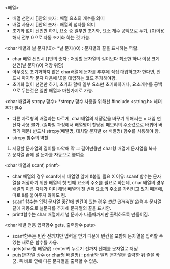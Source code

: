 <배열>
- 배열 선언시 []안의 숫자 : 배열 요소의 개수를 의미
- 배열 사용시 []안의 숫자 : 배열의 첨자를 의미
- 초기화 없이 선언만 하기, 요소 중 일부만 초기화, 요소 개수 공백으로 두기, {0}이용해서 전부 0으로 자동 초기화 하는 것 가능.


<char 배열과 널 문자(\0)>  *널 문자(\0) : 문자열의 끝을 표시하는 역할.
- char 배열 선언시 []안의 숫자 : 저장할 문자열의 길이보다 최소한 하나 이상 크게 선언(널 문자(\0) 저장 위함)
- 아무것도 초기화하지 않은 char배열에 문자를 추후에 직접 대입하고자 한다면, 반드시 마지막 문자 다음에 \0을 대입하는 코드 추가해야함.
- 초기화 없이 선언만 하기, 초기화 할때 일부 요소만 초기화하거나, 요소개수를 공백으로 두는것은 일반 배열과 마찬가지로 가능. 


<char 배열과 strcpy 함수>  *strcpy 함수 사용을 위해선 #include <string.h> 헤더 추가 필수
- 다른 자료형의 배열과는 다르게, char배열의 저장값을 바꾸기 위해서는 = 대입 연산자 사용 불가. 
  (컴파일 과정에서 배열명이 할당된 메모리의 주소값으로 바뀌어 버리기 때문)
  반드시 strcpy(배열명, 대치할 문자열 or 배열명) 함수를 사용해야 함.
- strcpy 함수의 역할 
1) 저장할 문자열의 길이를 파악해 딱 그 길이만큼만 char형 배열에 문자열을 복사
2) 문자열 끝에 널 문자를 자동으로 붙여줌


<char 배열과 scanf, printf>
- char 배열의 경우 scanf에서 배열명 앞에 &붙일 필요 X
  이유: scanf 함수는 문자열을 저장하기 위한 배열의 첫 번째 요소의 주소를 필요로 하는데,
  char 배열의 경우 배열의 이름 자체가 이미 해당 배열의 첫 번째 요소의 주소를 가리키고 있기 때문에, 따로 &를 붙여주지 않아도 됨.
- scanf 함수는 입력 문자열 중간에 빈칸이 있는 경우 *빈칸 전까지만 입력* 후 문자열 끝에 자동으로 널문자를 추가해 문자열의 끝을 표시함.
- printf함수는 char 배열에서 널 문자가 나올때까지만 출력하도록 만들어짐. 


<char 배열 전용 입력함수 gets, 출력함수 puts>
- scanf함수는 빈칸 전까지만 입력을 받기 때문에 빈칸을 포함해 문자열을 입력할 수 있는 새로운 함수를 사용.
- gets(char형 배열명) : enter키 누르기 전까지 전체를 문자열로 저장
- puts(문자열 상수 or char형 배열명) : printf와 달리 문자열을 출력한 뒤 줄을 바꿈. 즉 바로 옆에 다른 문자열을 출력할 수 없음.
